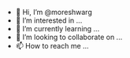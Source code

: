 - 👋 Hi, I’m @moreshwarg
- 👀 I’m interested in ...
- 🌱 I’m currently learning ...
- 💞️ I’m looking to collaborate on ...
- 📫 How to reach me ...

<!---
moreshwarg/moreshwarg is a ✨ special ✨ repository because its `README.md` (this file) appears on your GitHub profile.
You can click the Preview link to take a look at your changes.
--->
